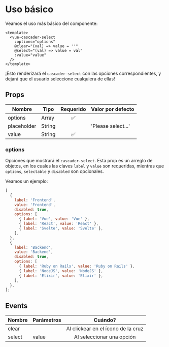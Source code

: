 # Uso básico

Veamos el uso más básico del componente:

```vue
<template>
  <vue-cascader-select
    :options="options"
    @clear="(val) => value = ''"
    @select="(val) => value = val"
    :value="value"
  />
</template>
```

¡Esto renderizará el `cascader-select` con las opciones correspondientes, y dejará que el usuario seleccione cualquiera de ellas!

<VCSBasic
  placeholder="Seleccione una opción..."
/>

## Props

| Nombre      | Tipo     | Requerido | Valor por defecto  |
|-------------|----------|:---------:|--------------------|
| options     | Array    | ✅        |                    |
| placeholder | String   |           | 'Please select...' |
| value       | String   | ✅        |                    |

### options

Opciones que mostrará el `cascader-select`. Esta prop es un arreglo de objetos, en los cuales las claves `label` y `value` son requeridas, mientras que `options`, `selectable` y `disabled` son opcionales.

Veamos un ejemplo:

```js
[
  {
    label: 'Frontend',
    value: 'Frontend',
    disabled: true,
    options: [
      { label: 'Vue', value: 'Vue' },
      { label: 'React', value: 'React' },
      { label: 'Svelte', value: 'Svelte' },
    ],
  },
  {
    label: 'Backend',
    value: 'Backend',
    disabled: true,
    options: [
      { label: 'Ruby on Rails', value: 'Ruby on Rails' },
      { label: 'NodeJS', value: 'NodeJS' },
      { label: 'Elixir', value: 'Elixir' },
    ],
  },
];
```

## Events

| Nombre      | Parámetros     | Cuándo?                                 |
|-------------|----------------|:---------------------------------------:|
| clear       |                | Al clickear en el ícono de la cruz      |
| select      | value          | Al seleccionar una opción               |
